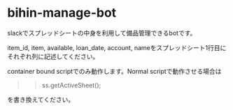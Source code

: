 # bihin-manage-bot

slackでスプレッドシートの中身を利用して備品管理できるbotです。

item_id, item, available, loan_date, account, nameをスプレッドシート1行目にそれぞれ列に記述してください。

container bound scriptでのみ動作します。Normal scriptで動作させる場合は

>> ss.getActiveSheet();

を書き換えてください。
